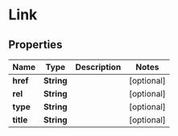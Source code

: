

# Link


## Properties

| Name | Type | Description | Notes |
|------------ | ------------- | ------------- | -------------|
|**href** | **String** |  |  [optional] |
|**rel** | **String** |  |  [optional] |
|**type** | **String** |  |  [optional] |
|**title** | **String** |  |  [optional] |



